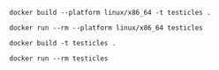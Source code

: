 ```shell
docker build --platform linux/x86_64 -t testicles .
```

```shell
docker run --rm --platform linux/x86_64 testicles
```

```shell
docker build -t testicles .
```

```shell
docker run --rm testicles
```
